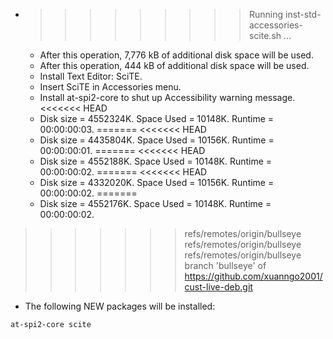 * >>>>>>>>> Running inst-std-accessories-scite.sh ...
  * After this operation, 7,776 kB of additional disk space will be used.
  * After this operation, 444 kB of additional disk space will be used.
  * Install Text Editor: SciTE.
  * Insert SciTE in Accessories menu.
  * Install at-spi2-core to shut up Accessibility warning message.
<<<<<<< HEAD
  * Disk size = 4552324K. Space Used = 10148K. Runtime = 00:00:00:03.
=======
<<<<<<< HEAD
  * Disk size = 4435804K. Space Used = 10156K. Runtime = 00:00:00:01.
=======
<<<<<<< HEAD
  * Disk size = 4552188K. Space Used = 10148K. Runtime = 00:00:00:02.
=======
<<<<<<< HEAD
  * Disk size = 4332020K. Space Used = 10156K. Runtime = 00:00:00:02.
=======
  * Disk size = 4552176K. Space Used = 10148K. Runtime = 00:00:00:02.
>>>>>>> refs/remotes/origin/bullseye
>>>>>>> refs/remotes/origin/bullseye
>>>>>>> refs/remotes/origin/bullseye
>>>>>>> branch 'bullseye' of https://github.com/xuanngo2001/cust-live-deb.git
  * The following NEW packages will be installed:
  ```bash
at-spi2-core scite
  ```
